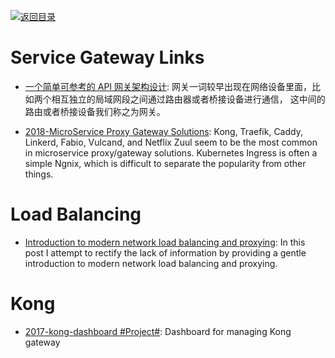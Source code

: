 [![返回目录](https://user-images.githubusercontent.com/5803001/38079637-ff0abcf0-3371-11e8-9b76-ad651620afc7.jpg)](https://github.com/wxyyxc1992/Awesome-Lists)

# Service Gateway Links

- [一个简单可参考的 API 网关架构设计](https://parg.co/UB8): 网关一词较早出现在网络设备里面，比如两个相互独立的局域网段之间通过路由器或者桥接设备进行通信， 这中间的路由或者桥接设备我们称之为网关。

- [2018-MicroService Proxy Gateway Solutions](https://gist.github.com/StevenACoffman/acf1133da6c5ff5226c0f6eb8fbd8132): Kong, Traefik, Caddy, Linkerd, Fabio, Vulcand, and Netflix Zuul seem to be the most common in microservice proxy/gateway solutions. Kubernetes Ingress is often a simple Ngnix, which is difficult to separate the popularity from other things.

# Load Balancing

- [Introduction to modern network load balancing and proxying](http://t.cn/RQAfr5x): In this post I attempt to rectify the lack of information by providing a gentle introduction to modern network load balancing and proxying.

# Kong

- [2017-kong-dashboard #Project#](https://github.com/PGBI/kong-dashboard): Dashboard for managing Kong gateway
